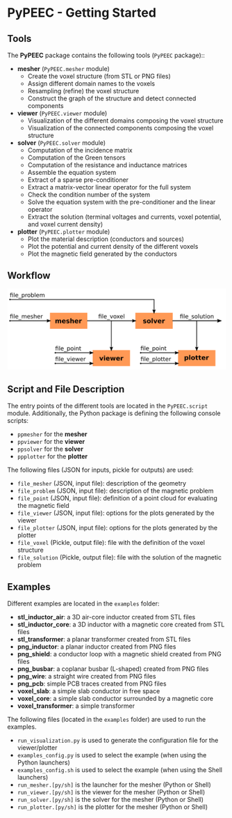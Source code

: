 # PyPEEC - Getting Started

## Tools

The **PyPEEC** package contains the following tools (`PyPEEC` package)::
* **mesher** (`PyPEEC.mesher` module)
  * Create the voxel structure (from STL or PNG files)
  * Assign different domain names to the voxels
  * Resampling (refine) the voxel structure
  * Construct the graph of the structure and detect connected components
* **viewer** (`PyPEEC.viewer` module)
  * Visualization of the different domains composing the voxel structure
  * Visualization of the connected components composing the voxel structure
* **solver** (`PyPEEC.solver` module)
  * Computation of the incidence matrix
  * Computation of the Green tensors
  * Computation of the resistance and inductance matrices
  * Assemble the equation system
  * Extract of a sparse pre-conditioner
  * Extract a matrix-vector linear operator for the full system
  * Check the condition number of the system
  * Solve the equation system with the pre-conditioner and the linear operator
  * Extract the solution (terminal voltages and currents, voxel potential, and voxel current density)
* **plotter** (`PyPEEC.plotter` module)
    * Plot the material description (conductors and sources)
    * Plot the potential and current density of the different voxels
    * Plot the magnetic field generated by the conductors

## Workflow

![viewer](images/workflow.png)

## Script and File Description

The entry points of the different tools are located in the `PyPEEC.script` module.
Additionally, the Python package is defining the following console scripts:
* `ppmesher` for the **mesher**
* `ppviewer` for the **viewer**
* `ppsolver` for the **solver**
* `ppplotter` for the **plotter**

The following files (JSON for inputs, pickle for outputs) are used:
* `file_mesher` (JSON, input file): description of the geometry
* `file_problem` (JSON, input file): description of the magnetic problem
* `file_point` (JSON, input file): definition of a point cloud for evaluating the magnetic field
* `file_viewer` (JSON, input file): options for the plots generated by the viewer
* `file_plotter` (JSON, input file): options for the plots generated by the plotter
* `file_voxel` (Pickle, output file): file with the definition of the voxel structure
* `file_solution` (Pickle, output file): file with the solution of the magnetic problem

## Examples

Different examples are located in the `examples` folder:
* **stl_inductor_air**: a 3D air-core inductor created from STL files
* **stl_inductor_core**: a 3D inductor with a magnetic core created from STL files
* **stl_transformer**: a planar transformer created from STL files
* **png_inductor**: a planar inductor created from PNG files
* **png_shield**: a conductor loop with a magnetic shield created from PNG files
* **png_busbar**: a coplanar busbar (L-shaped) created from PNG files
* **png_wire**: a straight wire created from PNG files
* **png_pcb**: simple PCB traces created from PNG files
* **voxel_slab**: a simple slab conductor in free space
* **voxel_core**: a simple slab conductor surrounded by a magnetic core
* **voxel_transformer**: a simple transformer

The following files (located in the `examples` folder) are used to run the examples.
* `run_visualization.py` is used to generate the configuration file for the viewer/plotter
* `examples_config.py` is used to select the example (when using the Python launchers)
* `examples_config.sh` is used to select the example (when using the Shell launchers)
* `run_mesher.[py/sh]` is the launcher for the mesher (Python or Shell)
* `run_viewer.[py/sh]` is the viewer for the mesher (Python or Shell)
* `run_solver.[py/sh]` is the solver for the mesher (Python or Shell)
* `run_plotter.[py/sh]` is the plotter for the mesher (Python or Shell)
